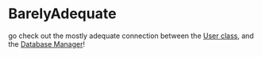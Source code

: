 # BarelyAdequate
go check out the mostly adequate connection between the [User class](https://github.com/teaminadequate/BarelyAdequate/blob/master/BarelyAdequate/src/main/java/model/User.java), 
and the [Database Manager](https://github.com/teaminadequate/BarelyAdequate/blob/master/BarelyAdequate/src/main/java/database/databaseManager.java)!
